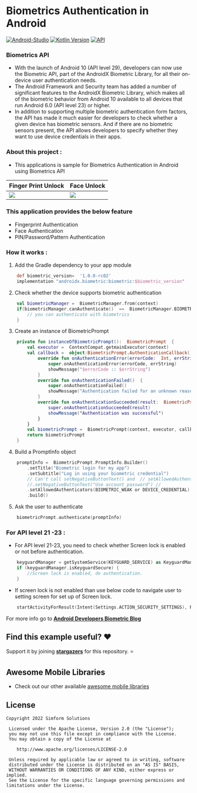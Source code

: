 # Biometrics Authentication in Android #

[![Android-Studio](https://img.shields.io/badge/Android%20Studio-4.0+-orange.svg?style=flat)](https://developer.android.com/studio/)
[![Kotlin Version](https://img.shields.io/badge/Kotlin-v1.4.32-blue.svg)](https://kotlinlang.org)
[![API](https://img.shields.io/badge/API-21%2B-brightgreen.svg?style=flat)](https://android-arsenal.com/api?level=21)

### Biometrics API
* With the launch of Android 10 (API level 29), developers can now use the Biometric API, part of the AndroidX Biometric Library, for all their on-device user authentication needs.
* The Android Framework and Security team has added a number of significant features to the AndroidX Biometric Library, which makes all of the biometric behavior from Android 10 available to all devices that run Android 6.0 (API level 23) or higher.
* In addition to supporting multiple biometric authentication form factors, the API has made it much easier for developers to check whether a given device has biometric sensors. And if there are no biometric sensors present, the API allows developers to specify whether they want to use device credentials in their apps.

### About this project :
* This applications is sample for Biometrics Authentication in Android using Biometrics API

| Finger Print Unlock | Face Unlock |
|--|--|
| ![](biometrics.gif) | ![](face_unlock.gif) |

### This application provides the below feature

* Fingerprint Authentication
* Face Authentication
* PIN/Password/Pattern Authentication

### How it works :
1. Add the Gradle dependency to your app module

```groovy
    def biometric_version=  '1.0.0-rc02'
    implementation "androidx.biometric:biometric:$biometric_version"
```

2. Check whether the device supports biometric authentication

```kotlin
    val biometricManager =  BiometricManager.from(context)
    if(biometricManager.canAuthenticate()  ==  BiometricManager.BIOMETRIC_SUCCESS){
	    // you can authenticate with biometrics
    }
```

3. Create an instance of BiometricPrompt

```kotlin
    private fun instanceOfBiometricPrompt():  BiometricPrompt  {
        val executor =  ContextCompat.getmainExecutor(context)
        val callback =  object:BiometricPrompt.AuthenticationCallback()  {
            override fun onAuthenticationError(errorCode:  Int, errString:  CharSequence) {
                super.onAuthenticationError(errorCode, errString)
                showMessage("$errorCode :: $errString")
            }
            override fun onAuthenticationFailed()  {
                super.onAuthenticationFailed()
                showMessage("Authentication failed for an unknown reason")
            }
            override fun onAuthenticationSucceeded(result:  BiometricPrompt.AuthenticationResult{
                super.onAuthenticationSucceeded(result)
                showMessage("Authentication was successful")
            }
        }
        val biometricPrompt =  BiometricPrompt(context, executor, callback)
        return biometricPrompt
    }
```

4. Build a PromptInfo object

```kotlin
    promptInfo =  BiometricPrompt.PromptInfo.Builder()
	    .setTitle("Biometric login for my app")
	    .setSubtitle("Log in using your biometric credential")
	    // Can't call setNegativeButtonText() and  // setAllowedAuthenticators(... or DEVICE_CREDENTIAL) at the same time.//
	    //.setNegativeButtonText("Use account password") //
	    .setAllowedAuthenticators(BIOMETRIC_WEAK or DEVICE_CREDENTIAL)
	    .build()
```

5.  Ask the user to authenticate

```kotlin
    biometricPrompt.authenticate(promptInfo)
```

### For API level 21 -23 :
* For API level 21-23, you need to check whether Screen lock is enabled or not before authentication.
```kotlin
    keyguardManager = getSystemService(KEYGUARD_SERVICE) as KeyguardManager
    if (keyguardManager.isKeyguardSecure) {
        //Screen lock is enabled, do authentication.
    }
```
* If screen lock is not enabled than use below code to navigate user to setting screen for set up of Screen lock.
```kotlin
    startActivityForResult(Intent(Settings.ACTION_SECURITY_SETTINGS), REQUEST_CODE)
```

For more info go to __[Android Developers Biometric Blog](https://android-developers.googleblog.com/2019/10/one-biometric-api-over-all-android.html)__

## Find this example useful? :heart:
Support it by joining __[stargazers](https://github.com/SimformSolutionsPvtLtd/SSBiometricsAuthentication/stargazers)__ for this repository. :star:

## Awesome Mobile Libraries
- Check out our other available [awesome mobile libraries](https://github.com/SimformSolutionsPvtLtd/Awesome-Mobile-Libraries)

## License

```
Copyright 2022 Simform Solutions

 Licensed under the Apache License, Version 2.0 (the "License");
 you may not use this file except in compliance with the License.
 You may obtain a copy of the License at
 
    http://www.apache.org/licenses/LICENSE-2.0
 
 Unless required by applicable law or agreed to in writing, software
 distributed under the License is distributed on an "AS IS" BASIS,
 WITHOUT WARRANTIES OR CONDITIONS OF ANY KIND, either express or implied.
 See the License for the specific language governing permissions and limitations under the License.
```
